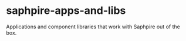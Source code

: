 # saphpire-apps-and-libs
Applications and component libraries that work with Saphpire out of the box.
